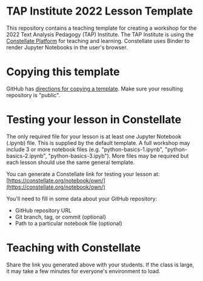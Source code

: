 # TAP Institute 2022 Lesson Template

This repository contains a teaching template for creating a workshop for the 2022 Text Analysis Pedagogy (TAP) Institute. The TAP Institute is using the [Constellate Platform](https://constellate.org) for teaching and learning. Constellate uses Binder to render Jupyter Notebooks in the user's browser.

# Copying this template

GitHub has [directions for copying a template](https://docs.github.com/en/repositories/creating-and-managing-repositories/creating-a-repository-from-a-template). Make sure your resulting repository is "public".

# Testing your lesson in Constellate

The only required file for your lesson is at least one Jupyter Notebook (.ipynb) file. This is supplied by the default template. A full workshop may include 3 or more notebook files (e.g. "python-basics-1.ipynb", "python-basics-2.ipynb", "python-basics-3.ipyb"). More files may be required but each lesson should use the same general template.

You can generate a Constellate link for testing your lesson at: [https://constellate.org/notebook/own/](https://constellate.org/notebook/own/)

You'll need to fill in some data about your GitHub repository:

* GitHub repository URL
* Git branch, tag, or commit (optional)
* Path to a particular notebook file (optional)

# Teaching with Constellate

Share the link you generated above with your students. If the class is large, it may take a few minutes for everyone's environment to load.



